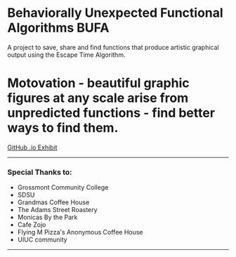 # Behaviorally Unexpected Functional Algorithms BUFA
A project to save, share and find functions that produce artistic graphical output using the Escape Time Algorithm.

# Motovation - beautiful graphic figures at any scale arise from unpredicted functions - find better ways to find them.
[GitHub .io Exhibit](https://dlanier.github.io/FlyingMachineFractal/)
****
### Special Thanks to:
* Grossmont Community College
* SDSU
* Grandmas Coffee House
* The Adams Street Roastery
* Monicas By the Park
* Cafe Zojo
* Flying M Pizza's Anonymous Coffee House
* UIUC community
****
